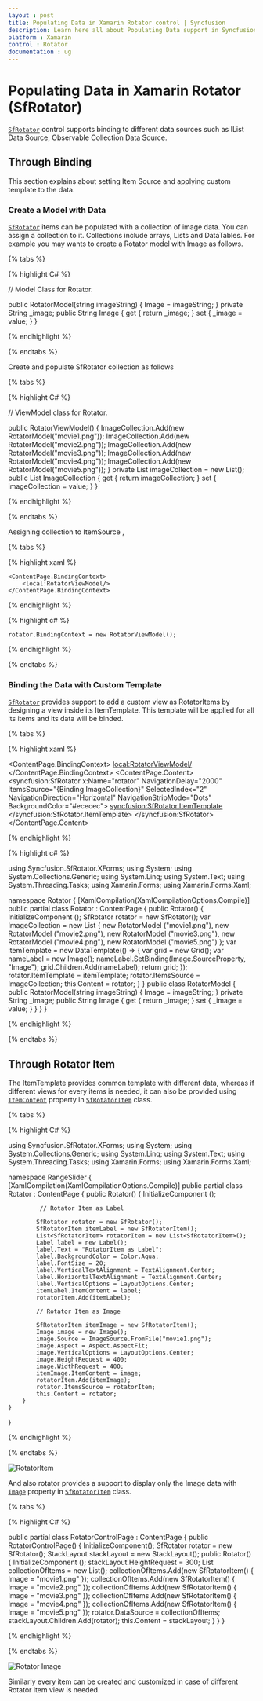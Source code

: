 ```yaml
---
layout : post
title: Populating Data in Xamarin Rotator control | Syncfusion
description: Learn here all about Populating Data support in Syncfusion Xamarin Rotator (SfRotator) control and more.
platform : Xamarin
control : Rotator 
documentation : ug
---
```


# Populating Data in Xamarin Rotator (SfRotator)

[`SfRotator`](https://help.syncfusion.com/cr/xamarin/Syncfusion.SfRotator.XForms.SfRotator.html) control supports binding to different data sources such as IList Data Source, Observable Collection Data Source.

## Through Binding

This section explains about setting Item Source and applying custom template to the data.

### Create a Model with Data

[`SfRotator`](https://help.syncfusion.com/cr/xamarin/Syncfusion.SfRotator.XForms.SfRotator.html) items can be populated with a collection of image data. You can assign a collection to it. Collections include arrays, Lists and DataTables. For example you may wants to create a Rotator model with Image as follows.

{% tabs %}

{% highlight C# %}
	
// Model Class for Rotator.

public RotatorModel(string imageString)
{
    Image = imageString;
}
private String _image;
public String Image
{
    get { return _image; }
    set { _image = value; }
}      

{% endhighlight %}

{% endtabs %}

Create and populate SfRotator collection as follows

{% tabs %}

{% highlight C# %}

// ViewModel class for Rotator.

public RotatorViewModel()
{
    ImageCollection.Add(new RotatorModel("movie1.png"));
    ImageCollection.Add(new RotatorModel("movie2.png"));
    ImageCollection.Add(new RotatorModel("movie3.png"));
    ImageCollection.Add(new RotatorModel("movie4.png"));
    ImageCollection.Add(new RotatorModel("movie5.png"));
}
private List<RotatorModel> imageCollection = new List<RotatorModel>();
public List<RotatorModel> ImageCollection
{
    get { return imageCollection; }
    set { imageCollection = value; }
}

{% endhighlight %}

{% endtabs %}

Assigning collection to ItemSource ,

{% tabs %}

{% highlight xaml %}

    <ContentPage.BindingContext>
        <local:RotatorViewModel/>
	</ContentPage.BindingContext>

{% endhighlight %}

{% highlight c# %}

	rotator.BindingContext = new RotatorViewModel();

{% endhighlight %}

{% endtabs %}

### Binding the Data with Custom Template

[`SfRotator`](https://help.syncfusion.com/cr/xamarin/Syncfusion.SfRotator.XForms.SfRotator.html) provides support to add a custom view as RotatorItems by designing a view inside its ItemTemplate. This template will be applied for all its items and its data will be binded.

{% tabs %}

{% highlight xaml %}

<ContentPage xmlns="http://xamarin.com/schemas/2014/forms"
             xmlns:x="http://schemas.microsoft.com/winfx/2009/xaml"
             xmlns:local="clr-namespace:Rotator"
             xmlns:syncfusion="clr-namespace:Syncfusion.SfRotator.XForms;assembly=Syncfusion.SfRotator.XForms"
             x:Class="Rotator.Rotator">
    <ContentPage.BindingContext>
        <local:RotatorViewModel/>
    </ContentPage.BindingContext>
    <ContentPage.Content>
        <syncfusion:SfRotator x:Name="rotator" 
                        NavigationDelay="2000" 
                        ItemsSource="{Binding ImageCollection}" 
                        SelectedIndex="2"
                        NavigationDirection="Horizontal"
                        NavigationStripMode="Dots" 
                        BackgroundColor="#ececec">
            <syncfusion:SfRotator.ItemTemplate>
                <DataTemplate>
                    <Image  Source="{Binding Image}"/>
                </DataTemplate>
            </syncfusion:SfRotator.ItemTemplate>
        </syncfusion:SfRotator>
    </ContentPage.Content>
</ContentPage>
	  
{% endhighlight %}

{% highlight c# %}

using Syncfusion.SfRotator.XForms;
using System;
using System.Collections.Generic;
using System.Linq;
using System.Text;
using System.Threading.Tasks;
using Xamarin.Forms;
using Xamarin.Forms.Xaml;

namespace Rotator
{
	[XamlCompilation(XamlCompilationOptions.Compile)]
	public partial class Rotator : ContentPage
	{
		public Rotator()
		{
			InitializeComponent ();
            SfRotator rotator = new SfRotator();
            var ImageCollection = new List<RotatorModel> {
            new RotatorModel ("movie1.png"),
            new RotatorModel ("movie2.png"),
            new RotatorModel ("movie3.png"),
            new RotatorModel ("movie4.png"),
            new RotatorModel ("movie5.png")
            };
            var itemTemplate = new DataTemplate(() =>
            {
                var grid = new Grid();
                var nameLabel = new Image();
                nameLabel.SetBinding(Image.SourceProperty, "Image");
                grid.Children.Add(nameLabel);
                return grid;
            });
            rotator.ItemTemplate = itemTemplate;
            rotator.ItemsSource = ImageCollection;
            this.Content = rotator;
        }
	}
    public class RotatorModel
    {
        public RotatorModel(string imageString)
        {
            Image = imageString;
        }
        private String _image;
        public String Image
        {
            get { return _image; }
            set { _image = value; }
        }
    }
}

{% endhighlight %}

{% endtabs %}

## Through Rotator Item

The ItemTemplate provides common template with different data, whereas if different views for every items is needed, it can also be provided using [`ItemContent`](https://help.syncfusion.com/cr/xamarin/Syncfusion.SfRotator.XForms.SfRotatorItem.html#Syncfusion_SfRotator_XForms_SfRotatorItem_ItemContent) property  in [`SfRotatorItem`](https://help.syncfusion.com/cr/xamarin/Syncfusion.SfRotator.XForms.SfRotatorItem.html) class.

{% tabs %}

{% highlight C# %}

using Syncfusion.SfRotator.XForms;
using System;
using System.Collections.Generic;
using System.Linq;
using System.Text;
using System.Threading.Tasks;
using Xamarin.Forms;
using Xamarin.Forms.Xaml;

namespace RangeSlider
{
	[XamlCompilation(XamlCompilationOptions.Compile)]
	public partial class Rotator : ContentPage
	{
		public Rotator()
		{
			InitializeComponent ();

             // Rotator Item as Label

            SfRotator rotator = new SfRotator();
            SfRotatorItem itemLabel = new SfRotatorItem();
            List<SfRotatorItem> rotatorItem = new List<SfRotatorItem>();
            Label label = new Label();
            label.Text = "RotatorItem as Label";
            label.BackgroundColor = Color.Aqua;
            label.FontSize = 20;
            label.VerticalTextAlignment = TextAlignment.Center;
            label.HorizontalTextAlignment = TextAlignment.Center;
            label.VerticalOptions = LayoutOptions.Center;
            itemLabel.ItemContent = label;
            rotatorItem.Add(itemLabel);

            // Rotator Item as Image

            SfRotatorItem itemImage = new SfRotatorItem();
            Image image = new Image();
            image.Source = ImageSource.FromFile("movie1.png");
            image.Aspect = Aspect.AspectFit;
            image.VerticalOptions = LayoutOptions.Center;
            image.HeightRequest = 400;
            image.WidthRequest = 400;
            itemImage.ItemContent = image;
            rotatorItem.Add(itemImage);
            rotator.ItemsSource = rotatorItem;
            this.Content = rotator; 
        }
	}
}	
	  
{% endhighlight %}

{% endtabs %}

![RotatorItem](images/RotatorItem.png)

And also rotator provides a support to display only the Image data with [`Image`](https://help.syncfusion.com/cr/xamarin/Syncfusion.SfRotator.XForms.SfRotatorItem.html#Syncfusion_SfRotator_XForms_SfRotatorItem_Image) property in [`SfRotatorItem`](https://help.syncfusion.com/cr/xamarin/Syncfusion.SfRotator.XForms.SfRotatorItem.html) class.

{% tabs %}

{% highlight C# %}

public partial class RotatorControlPage : ContentPage
{
	public RotatorControlPage()
	{
		InitializeComponent();
		SfRotator rotator = new SfRotator();
        StackLayout stackLayout = new StackLayout();
		public Rotator()
		{
			InitializeComponent ();
            stackLayout.HeightRequest = 300;
            List<SfRotatorItem> collectionOfItems = new List<SfRotatorItem>();
            collectionOfItems.Add(new SfRotatorItem() { Image = "movie1.png" });
            collectionOfItems.Add(new SfRotatorItem() { Image = "movie2.png" });
            collectionOfItems.Add(new SfRotatorItem() { Image = "movie3.png" });
            collectionOfItems.Add(new SfRotatorItem() { Image = "movie4.png" });
            collectionOfItems.Add(new SfRotatorItem() { Image = "movie5.png" });
            rotator.DataSource = collectionOfItems;
            stackLayout.Children.Add(rotator);
            this.Content = stackLayout;
        }
	}
}

{% endhighlight %}

{% endtabs %}

![Rotator Image](images/RotatorItems.png)

Similarly every item can be created and customized in case of different Rotator item view is needed.
